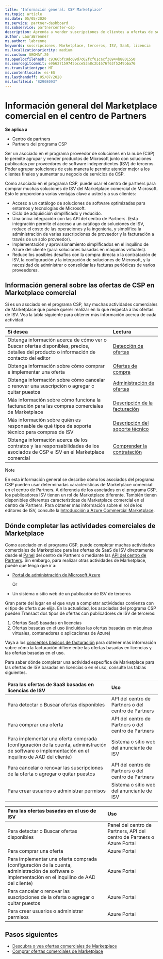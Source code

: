 ```yaml
---
title: 'Información general: CSP Marketplace'
ms.topic: article
ms.date: 05/05/2020
ms.service: partner-dashboard
ms.subservice: partnercenter-csp
description: Aprenda a vender suscripciones de clientes a ofertas de software como servicio (SaaS) de fabricantes de software independientes (ISV) en Marketplace.
author: LauraBrenner
ms.author: labrenne
keywords: suscripciones, Marketplace, terceros, ISV, SaaS, licencia
ms.localizationpriority: medium
ms.custom: SEOMAY.20
ms.openlocfilehash: c9366bfc9dc09d7c62fcf01cacf30944b8801550
ms.sourcegitcommit: e9b627159745bcce53a8c2b1676f63f5249bba76
ms.translationtype: MT
ms.contentlocale: es-ES
ms.lasthandoff: 05/07/2020
ms.locfileid: "82908093"
---
```

# <a name="overview-of-the-commercial-marketplace-in-partner-center"></a>Información general del Marketplace comercial en el centro de Partners

**Se aplica a**

- Centro de partners
- Partners del programa CSP

Ser un asociado en el programa proveedor de soluciones en la nube (CSP) le permite agrupar y vender productos de Microsoft junto con soluciones publicadas por proveedores de software independientes (ISV) de terceros. Poder agrupar soluciones de esta manera le permite atender mejor a los clientes finales y aumentar su negocio de servicios de CSP.

Como asociado en el programa CSP, puede usar el centro de partners para comprar muchas soluciones de ISV del Marketplace comercial de Microsoft. Esto le proporciona varias ventajas clave a usted y a sus clientes:

- Acceso a un catálogo de soluciones de software optimizadas para entornos y tecnologías de Microsoft.
- Ciclo de adquisición simplificado y reducido.
- Una única integración con las API del centro de Partners. (Esta integración permite el acceso a un catálogo de soluciones de ISV, reduce el costo de las operaciones y la ingeniería, y simplifica la administración de varias suscripciones de proveedor y la facturación a través de un solo proveedor).
- Implementación y aprovisionamiento simplificados en el inquilino de Azure del cliente (para soluciones basadas en máquinas virtuales).
- Reduce los posibles desafíos con la compra directa o la contratación de ISV, la configuración y la integración de soluciones de Microsoft, y la necesidad de administrar o consolidar las facturas periódicas de varios proveedores.

## <a name="overview-of-csp-offers-in-the-commercial-marketplace"></a>Información general sobre las ofertas de CSP en Marketplace comercial

Si es un asociado en el programa CSP, hay muchas actividades comerciales de Marketplace que puede querer realizar en lo que respecta a las ofertas de ISV. Vea la tabla siguiente para obtener más información acerca de cada actividad.

|**Si desea**  |**Lectura**   |
|:------------------------------------|:------------------|
|Obtenga información acerca de cómo ver o Buscar ofertas disponibles, precios, detalles del producto o información de contacto del editor | [Detección de ofertas](csp-commercial-marketplace-discover.md) | 
|Obtenga información sobre cómo comprar e implementar una oferta   | [Ofertas de compra](csp-commercial-marketplace-purchase.md)   | 
|Obtenga información sobre cómo cancelar o renovar una suscripción o agregar o quitar puestos  | [Administración de ofertas](csp-commercial-marketplace-manage.md) |
|Más información sobre cómo funciona la facturación para las compras comerciales de Marketplace | [Descripción de la facturación](csp-commercial-marketplace-billing.md) |
|Más información sobre quién es responsable de qué tipos de soporte técnico para compras de ISV | [Descripción del soporte técnico](csp-commercial-marketplace-support.md) |
|Obtenga información acerca de los contratos y las responsabilidades de los asociados de CSP e ISV en el Marketplace comercial | [Comprender la contratación](csp-commercial-marketplace-contracting.md) |

> [!NOTE]
> En esta información general se describe cómo los asociados del programa CSP pueden usar determinadas características de Marketplace comercial en el centro de Partners. A diferencia de los asociados en el programa CSP, los publicadores ISV tienen un rol de Marketplace diferente. También tienen disponibles diferentes características de Marketplace comercial en el centro de Partners. Para obtener más información sobre el rol de los editores de ISV, consulte la [Introducción a Azure Commercial Marketplace](https://docs.microsoft.com/azure/marketplace/partner-center-portal/commercial-marketplace-overview).

## <a name="where-to-complete-commercial-marketplace-activities"></a>Dónde completar las actividades comerciales de Marketplace

Como asociado en el programa CSP, puede completar muchas actividades comerciales de Marketplace para las ofertas de SaaS de ISV directamente desde el [Panel](https://partner.microsoft.com/dashboard) del centro de Partners o mediante las [API del centro de Partners](https://docs.microsoft.com/partner-center/develop/). Sin embargo, para realizar otras actividades de Marketplace, puede que tenga que ir a:

- [Portal de administración de Microsoft Azure](https://portal.azure.com/)

    Or

- Un sistema o sitio web de un publicador de ISV de terceros

Gran parte del lugar en el que vaya a completar actividades comienza con el tipo de oferta que elija. En la actualidad, los asociados del programa CSP pueden Transact dos tipos de ofertas con publicadores de ISV de terceros:

1. Ofertas SaaS basadas en licencias  
2. Ofertas basadas en el uso (incluidas las ofertas basadas en máquinas virtuales, contenedores o aplicaciones de Azure)

Vaya a los [conceptos básicos de facturación](billing-basics.md) para obtener más información sobre cómo la facturación difiere entre las ofertas basadas en licencias y las ofertas basadas en el uso.  

Para saber dónde completar una actividad específica de Marketplace para las ofertas de ISV basadas en licencias o en el uso, consulte las tablas siguientes.

|**Para las ofertas de SaaS basadas en licencias de ISV**  |**Uso**  |
|:------------------------------------|:------------------|
|Para detectar o Buscar ofertas disponibles  | API del centro de Partners o del centro de Partners  |
|Para comprar una oferta  | API del centro de Partners o del centro de Partners  |
|Para implementar una oferta comprada (configuración de la cuenta, administración de software o implementación en el inquilino de AAD del cliente)  | Sistema o sitio web del anunciante de ISV  |
|Para cancelar o renovar las suscripciones de la oferta o agregar o quitar puestos | API del centro de Partners o del centro de Partners  |
|Para crear usuarios o administrar permisos  | Sistema o sitio web del anunciante de ISV  |

|**Para las ofertas basadas en el uso de ISV**  |**Uso**  |
|:------------------------------------|:------------------|
|Para detectar o Buscar ofertas disponibles  | Panel del centro de Partners, API del centro de Partners o Azure Portal  |
|Para comprar una oferta  | Azure Portal  |
|Para implementar una oferta comprada (configuración de la cuenta, administración de software o implementación en el inquilino de AAD del cliente)  | Azure Portal  |
|Para cancelar o renovar las suscripciones de la oferta o agregar o quitar puestos | Azure Portal  |
|Para crear usuarios o administrar permisos  | Azure Portal  |

## <a name="next-steps"></a>Pasos siguientes

- [Descubra o vea ofertas comerciales de Marketplace](csp-commercial-marketplace-discover.md)
- [Comprar ofertas comerciales de Marketplace](csp-commercial-marketplace-purchase.md)